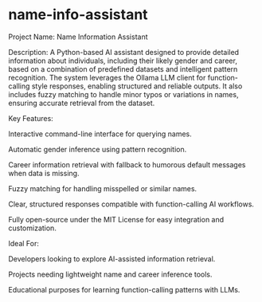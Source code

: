 # name-info-assistant

Project Name: Name Information Assistant

Description:
A Python-based AI assistant designed to provide detailed information about individuals, including their likely gender and career, based on a combination of predefined datasets and intelligent pattern recognition. The system leverages the Ollama LLM client for function-calling style responses, enabling structured and reliable outputs. It also includes fuzzy matching to handle minor typos or variations in names, ensuring accurate retrieval from the dataset.

Key Features:

Interactive command-line interface for querying names.

Automatic gender inference using pattern recognition.

Career information retrieval with fallback to humorous default messages when data is missing.

Fuzzy matching for handling misspelled or similar names.

Clear, structured responses compatible with function-calling AI workflows.

Fully open-source under the MIT License for easy integration and customization.

Ideal For:

Developers looking to explore AI-assisted information retrieval.

Projects needing lightweight name and career inference tools.

Educational purposes for learning function-calling patterns with LLMs.
